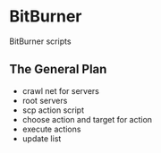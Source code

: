 # BitBurner
BitBurner scripts

## The General Plan
* crawl net for servers
* root servers
* scp action script
* choose action and target for action
* execute actions
* update list
